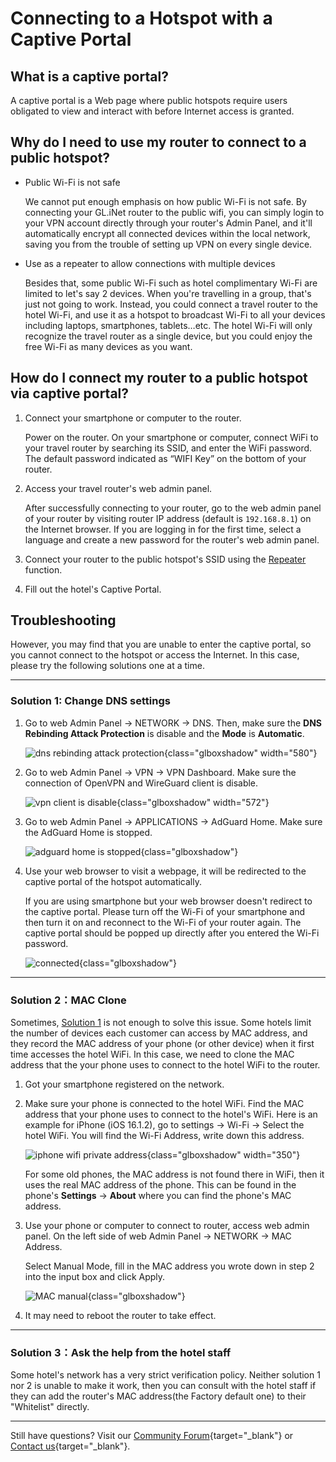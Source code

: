 # Connecting to a Hotspot with a Captive Portal

## What is a captive portal?

A captive portal is a Web page where public hotspots require users obligated to view and interact with before Internet access is granted.

## Why do I need to use my router to connect to a public hotspot?

* Public Wi-Fi is not safe

    We cannot put enough emphasis on how public Wi-Fi is not safe. By connecting your GL.iNet router to the public wifi, you can simply login to your VPN account directly through your router's Admin Panel, and it'll automatically encrypt all connected devices within the local network, saving you from the trouble of setting up VPN on every single device. 

* Use as a repeater to allow connections with multiple devices

    Besides that, some public Wi-Fi such as hotel complimentary Wi-Fi are limited to let's say 2 devices. When you're travelling in a group, that's just not going to work. Instead, you could connect a travel router to the hotel Wi-Fi, and use it as a hotspot to broadcast Wi-Fi to all your devices including laptops, smartphones, tablets…etc. The hotel Wi-Fi will only recognize the travel router as a single device, but you could enjoy the free Wi-Fi as many devices as you want. 

## How do I connect my router to a public hotspot via captive portal?

1. Connect your smartphone or computer to the router.

    Power on the router. On your smartphone or computer, connect WiFi to your travel router by searching its SSID, and enter the WiFi password. The default password indicated as “WIFI Key” on the bottom of your router.

2. Access your travel router's web admin panel.

    After successfully connecting to your router, go to the web admin panel of your router by visiting router IP address (default is `192.168.8.1`) on the Internet browser. If you are logging in for the first time, select a language and create a new password for the router's web admin panel.

3. Connect your router to the public hotspot's SSID using the [Repeater](../interface_guide/internet_repeater.md/) function.

4. Fill out the hotel's Captive Portal.

## Troubleshooting

However, you may find that you are unable to enter the captive portal, so you cannot connect to the hotspot or access the Internet. In this case, please try the following solutions one at a time.

---

### Solution 1: Change DNS settings

1. Go to web Admin Panel -> NETWORK -> DNS. Then, make sure the **DNS Rebinding Attack Protection** is disable and the **Mode** is **Automatic**.

    ![dns rebinding attack protection](https://static.gl-inet.com/docs/router/en/4/tutorials/connect_to_a_hotspot_with_captive_portal/dns_rebinding_attack_protection.png){class="glboxshadow" width="580"}

2. Go to web Admin Panel -> VPN -> VPN Dashboard. Make sure the connection of OpenVPN and WireGuard client is disable.

    ![vpn client is disable](https://static.gl-inet.com/docs/router/en/4/tutorials/connect_to_a_hotspot_with_captive_portal/vpn_client_is_disable.png){class="glboxshadow" width="572"}

3. Go to web Admin Panel -> APPLICATIONS -> AdGuard Home. Make sure the AdGuard Home is stopped.

    ![adguard home is stopped](https://static.gl-inet.com/docs/router/en/4/tutorials/connect_to_a_hotspot_with_captive_portal/adguardhome_init.png){class="glboxshadow"}

4. Use your web browser to visit a webpage, it will be redirected to the captive portal of the hotspot automatically.

    If you are using smartphone but your web browser doesn't redirect to the captive portal. Please turn off the Wi-Fi of your smartphone and then turn it on and reconnect to the Wi-Fi of your router again. The captive portal should be popped up directly after you entered the Wi-Fi password.

    ![connected](https://static.gl-inet.com/docs/router/en/4/tutorials/connect_to_a_hotspot_with_captive_portal/connected.png){class="glboxshadow"}

---

### Solution 2：MAC Clone

Sometimes, [Solution 1](#solution-1-change-dns-settings) is not enough to solve this issue. Some hotels limit the number of devices each customer can access by MAC address, and they record the MAC address of your phone (or other device) when it first time accesses the hotel WiFi. In this case, we need to clone the MAC address that the your phone uses to connect to the hotel WiFi to the router.

1. Got your smartphone registered on the network.

2. Make sure your phone is connected to the hotel WiFi. Find the MAC address that your phone uses to connect to the hotel's WiFi. Here is an example for iPhone (iOS 16.1.2), go to settings -> Wi-Fi -> Select the hotel WiFi. You will find the Wi-Fi Address, write down this address.

    ![iphone wifi private address](https://static.gl-inet.com/docs/router/en/4/tutorials/connect_to_a_hotspot_with_captive_portal/iphone_wifi_private_address.png){class="glboxshadow" width="350"}

    For some old phones, the MAC address is not found there in WiFi, then it uses the real MAC address of the phone. This can be found in the phone's **Settings** -> **About** where you can find the phone's MAC address.

3. Use your phone or computer to connect to router, access web admin panel. On the left side of web Admin Panel -> NETWORK -> MAC Address.

    Select Manual Mode, fill in the MAC address you wrote down in step 2 into the input box and click Apply.

    ![MAC manual](https://static.gl-inet.com/docs/router/en/4/tutorials/connect_to_a_hotspot_with_captive_portal/mac_address_manual.png){class="glboxshadow"}

4. It may need to reboot the router to take effect.

---

### Solution 3：Ask the help from the hotel staff

Some hotel's network has a very strict verification policy. Neither solution 1 nor 2 is unable to make it work, then you can consult with the hotel staff if they can add the router's MAC address(the Factory default one) to their "Whitelist" directly.

---

Still have questions? Visit our [Community Forum](https://forum.gl-inet.com){target="_blank"} or [Contact us](https://www.gl-inet.com/contacts/){target="_blank"}.
